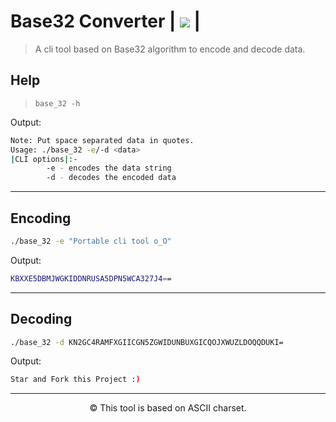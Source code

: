 # Base32 Converter | <img src="https://app.codacy.com/project/badge/Grade/49a87a43344d4fbdbd4d99c42b8457d9"/> |

>A cli tool based on Base32 algorithm to encode and decode data.

## Help

>`base_32 -h`

Output:

```bash
Note: Put space separated data in quotes.
Usage: ./base_32 -e/-d <data>
|CLI options|:-
        -e - encodes the data string
        -d - decodes the encoded data
```
---
## Encoding

```bash
./base_32 -e "Portable cli tool o_O"
```
Output:

```bash
KBXXE5DBMJWGKIDDNRUSA5DPN5WCA327J4==
```
---
## Decoding

```bash
./base_32 -d KN2GC4RAMFXGIICGN5ZGWIDUNBUXGICQOJXWUZLDOQQDUKI=

```

Output:
```bash
Star and Fork this Project :)
```
---
<p align=center>&copy; This tool is based on ASCII charset.</p>
